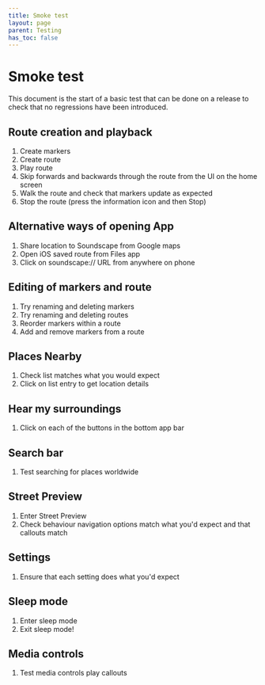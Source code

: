 ```yaml
---
title: Smoke test
layout: page
parent: Testing
has_toc: false
---
```


# Smoke test

This document is the start of a basic test that can be done on a release to check that no regressions have been introduced.

## Route creation and playback
1. Create markers
1. Create route
1. Play route
1. Skip forwards and backwards through the route from the UI on the home screen
1. Walk the route and check that markers update as expected
1. Stop the route (press the information icon and then Stop)

## Alternative ways of opening App
1. Share location to Soundscape from Google maps
1. Open iOS saved route from Files app
1. Click on soundscape:// URL from anywhere on phone

## Editing of markers and route
1. Try renaming and deleting markers
1. Try renaming and deleting routes
1. Reorder markers within a route
1. Add and remove markers from a route

## Places Nearby
1. Check list matches what you would expect
1. Click on list entry to get location details

## Hear my surroundings
1. Click on each of the buttons in the bottom app bar

## Search bar
1. Test searching for places worldwide

## Street Preview
1. Enter Street Preview
1. Check behaviour navigation options match what you'd expect and that callouts match

## Settings
1. Ensure that each setting does what you'd expect

## Sleep mode
1. Enter sleep mode
2. Exit sleep mode!

## Media controls
1. Test media controls play callouts